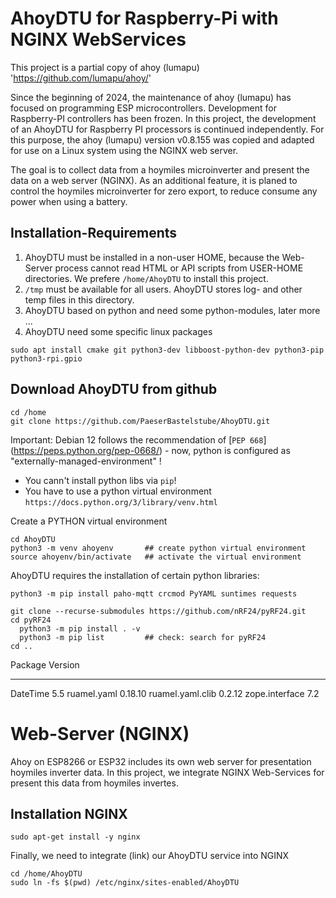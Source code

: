 AhoyDTU for Raspberry-Pi with NGINX WebServices
===============================================

This project is a partial copy of ahoy (lumapu) 'https://github.com/lumapu/ahoy/'

Since the beginning of 2024, the maintenance of ahoy (lumapu) has focused on programming ESP microcontrollers.
Development for Raspberry-PI controllers has been frozen. 
In this project, the development of an AhoyDTU for Raspberry PI processors is continued independently.
For this purpose, the ahoy (lumapu) version v0.8.155 was copied and adapted for use on a Linux system using the NGINX web server.

The goal is to collect data from a hoymiles microinverter and present the data on a web server (NGINX).
As an additional feature, it is planed to control the hoymiles microinverter for zero export, to reduce consume any power when using a battery.

Installation-Requirements
-------------------------
1. AhoyDTU must be installed in a non-user HOME, because the Web-Server process cannot read HTML or API scripts from USER-HOME directories.
   We prefere `/home/AhoyDTU` to install this project.
2. `/tmp` must be available for all users. AhoyDTU stores log- and other temp files in this directory.
3. AhoyDTU based on python and need some python-modules, later more ...
4. AhoyDTU need some specific linux packages
```code
sudo apt install cmake git python3-dev libboost-python-dev python3-pip python3-rpi.gpio
```

Download AhoyDTU from github
----------------------------
```code
cd /home
git clone https://github.com/PaeserBastelstube/AhoyDTU.git
```

Important: Debian 12 follows the recommendation of [`PEP 668`]
(https://peps.python.org/pep-0668/) - now, python is configured as "externally-managed-environment" !
- You cann't install python libs via `pip`!
- You have to use a python virtual environment `https://docs.python.org/3/library/venv.html`

Create a PYTHON virtual environment
```code
cd AhoyDTU
python3 -m venv ahoyenv       ## create python virtual environment
source ahoyenv/bin/activate   ## activate the virtual environment
```

AhoyDTU requires the installation of certain python libraries:
```code
python3 -m pip install paho-mqtt crcmod PyYAML suntimes requests

git clone --recurse-submodules https://github.com/nRF24/pyRF24.git
cd pyRF24
  python3 -m pip install . -v
  python3 -m pip list         ## check: search for pyRF24
cd ..
```

Package            Version
------------------ ---------
DateTime           5.5
ruamel.yaml        0.18.10
ruamel.yaml.clib   0.2.12
zope.interface     7.2




Web-Server (NGINX)
==================
Ahoy on ESP8266 or ESP32 includes its own web server for presentation hoymiles inverter data.
In this project, we integrate NGINX Web-Services for present this data from hoymiles invertes.

Installation NGINX
------------------
```code
sudo apt-get install -y nginx
```
Finally, we need to integrate (link) our AhoyDTU service into NGINX
```code
cd /home/AhoyDTU
sudo ln -fs $(pwd) /etc/nginx/sites-enabled/AhoyDTU
```

